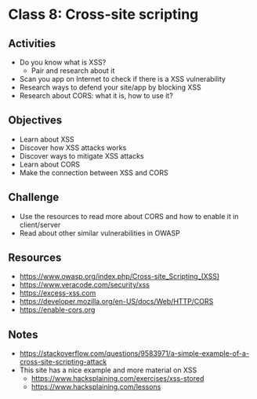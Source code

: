 
# Class 8: Cross-site scripting

## Activities
  - Do you know what is XSS?
    - Pair and research about it
  - Scan you app on Internet to check if there is a XSS vulnerability
  - Research ways to defend your site/app by blocking XSS
  - Research about CORS: what it is, how to use it?

## Objectives
  - Learn about XSS
  - Discover how XSS attacks works
  - Discover ways to mitigate XSS attacks
  - Learn about CORS
  - Make the connection between XSS and CORS

## Challenge
  - Use the resources to read more about CORS and how to enable it in client/server
  - Read about other similar vulnerabilities in OWASP

## Resources
  - https://www.owasp.org/index.php/Cross-site_Scripting_(XSS)
  - https://www.veracode.com/security/xss
  - https://excess-xss.com
  - https://developer.mozilla.org/en-US/docs/Web/HTTP/CORS
  - https://enable-cors.org

## Notes
  - https://stackoverflow.com/questions/9583971/a-simple-example-of-a-cross-site-scripting-attack
  - This site has a nice example and more material on XSS
    - https://www.hacksplaining.com/exercises/xss-stored
    - https://www.hacksplaining.com/lessons
